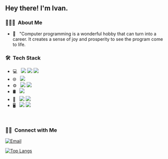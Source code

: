 <h2> Hey there! I'm Ivan.</h2>

<h3> 👨🏻‍💻 &nbsp;About Me </h3>

- 🤔 &nbsp; "Computer programming is a wonderful hobby that can turn into a career. It creates a sense of joy and prosperity to see the program come to life.

<h3> 🛠 &nbsp;Tech Stack</h3>

- 💻 &nbsp;
  <img src="https://img.shields.io/badge/Python-3776AB?style=for-the-badge&logo=python&logoColor=white"/>
  <img src="https://img.shields.io/badge/C%23-239120?style=for-the-badge&logo=c-sharp&logoColor=white"/>
  <img src="https://img.shields.io/badge/C-00599C?style=for-the-badge&logo=c&logoColor=white"/>
- 🌐 &nbsp;
  <img src="https://img.shields.io/badge/Angular-DD0031?style=for-the-badge&logo=angular&logoColor=white"/>
- ⚙ &nbsp;
  <img src="https://img.shields.io/badge/Linux-FCC624?style=for-the-badge&logo=linux&logoColor=black"/>
  <img src="https://img.shields.io/badge/Windows-0078D6?style=for-the-badge&logo=windows&logoColor=white"/>
- 🛢 &nbsp;
  <img src="https://img.shields.io/badge/Microsoft_SQL_Server-CC2927?style=for-the-badge&logo=microsoft-sql-server&logoColor=white"/>
- 🔧 &nbsp;
  <img src="https://img.shields.io/badge/Spring_Boot-F2F4F9?style=for-the-badge&logo=spring-boot"/>
  <img src="https://img.shields.io/badge/Unity-100000?style=for-the-badge&logo=unity&logoColor=white"/>
- 🖥 &nbsp;
  <img src="https://img.shields.io/badge/Adobe%20Photoshop-31A8FF?style=for-the-badge&logo=Adobe%20Photoshop&logoColor=black"/>
  <img src="https://img.shields.io/badge/Figma-F24E1E?style=for-the-badge&logo=figma&logoColor=white"/>

<br/>

<h3> 🤝🏻 &nbsp;Connect with Me </h3>

<a href="mailto:ivan.tomic2108@gmail.com"><img alt="Email" src="https://img.shields.io/badge/Email-ivan.tomic2108@gmail.com-blue?style=flat-square&logo=gmail"></a>

[![Top Langs](https://github-readme-stats.vercel.app/api/top-langs/?username=ivantomic77&hide=tex,html)](https://github.com/anuraghazra/github-readme-stats)
